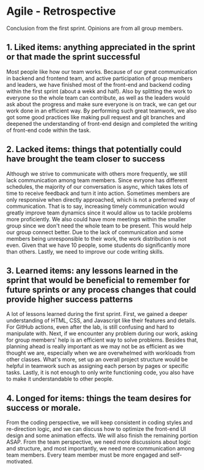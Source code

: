 # Agile - Retrospective

Conclusion from the first sprint. Opinions are from all group members.

## 1. Liked items: anything appreciated in the sprint or that made the sprint successful

Most people like how our team works. Because of our great communication in backend and frontend team, and active participation of group members and leaders, we have finished most of the front-end and backend coding within the first sprint (about a wekk and half). Also by splitting the work to everyone so the whole team can contribute, as well as the leaders would ask about the progress and make sure everyone is on track, we can get our work done in an efficient way. By performing such great teamwork, we also got some good practices like making pull request and git branches and deepened the understanding of front-end design and completed the writing of front-end code within the task.

## 2. Lacked items: things that potentially could have brought the team closer to success

Although we strive to communicate with others more frequently, we still lack communication among team members. Since evryone has different schedules, the majority of our conversation is async, which takes lots of time to receive feedback and turn it into action. Sometimes members are only responsive when directly approached, which is not a preferred way of communication. That is to say, increasing timely communication would greatly improve team dynamics since it would allow us to tackle problems more proficiently. We also could have more meetings within the smaller group since we don't need the whole team to be present. This would help our group connect better. Due to the lack of communication and some members being unresponsible to their work, the work distribution is not even. Given that we have 10 people, some students do significantly more than others. Lastly, we need to improve our code writing skills.

## 3. Learned items: any lessons learned in the sprint that would be beneficial to remember for future sprints or any process changes that could provide higher success patterns

A lot of lessons learned during the first sprint. First, we gained a deeper understanding of HTML, CSS, and Javascript like their features and details. For GitHub actions, even after the lab, is still confusing and hard to manipulate with. Next, if we encounter any problem during our work, asking for group members' help is an efficient way to solve problems. Besides that, planning ahead is really important as we may not be as efficient as we thought we are, especially when we are overwhelmed with workloads from other classes.
What's more, set up an overall project structure would be helpful in teamwork such as assigning each person by pages or specific tasks. Lastly, it is not enough to only write functioning code, you also have to make it understandable to other people.

## 4. Longed for items: things the team desires for success or morale.

From the coding perspective, we will keep consistent in coding styles and re-direction logic, and we can discuss how to optimize the front-end UI design and some animation effects. We will also finish the remaining portion ASAP. From the team perspective, we need more discussions about logic and structure, and most importantly, we need more communication among team members. Every team member must be more engaged and self-motivated.
